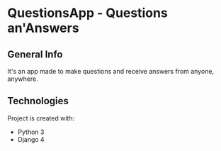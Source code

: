# QuestionsApp - Questions an'Answers
## General Info
It's an app made to make questions and receive answers from anyone, anywhere.
## Technologies
Project is created with:
* Python 3
* Django 4
